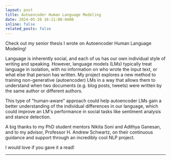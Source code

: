 ```yaml
---
layout: post
title: Autoencoder Human Language Modeling
date: 2024-05-20 16:11:00-0400
inline: false
related_posts: false
---
```


Check out my senior thesis I wrote on Autoencoder Human Language Modeling!

Language is inherently social, and each of us has our own individual style of writing and speaking. However, language models (LMs) typically treat language in isolation, with no information on who wrote the input text, or what else that person has written. My project explores a new method to training non-generative (autoencoder) LMs in a way that allows them to understand when two documents (e.g. blog posts, tweets) were written by the same author or different authors.

This type of "human-aware" approach could help autoencoder LMs gain a better understanding of the individual differences in our language, which could improve an LM's performance in social tasks like sentiment analysis and stance detection.

A big thanks to my PhD student mentors Nikita Soni and Adithya Ganesan, and to my advisor, Professor H. Andrew Schwartz, on their continuous guidance and support through an incredibly cool NLP project.

I would love if you gave it a read!

---

<a href="/assets/pdf/honorsthesis.pdf"></a>
